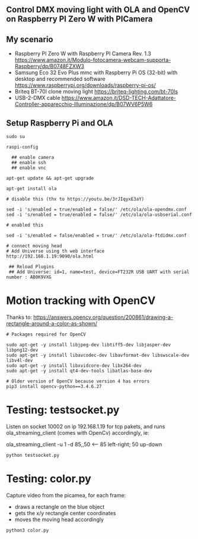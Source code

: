 ## Control DMX moving light with OLA and OpenCV on Raspberry PI Zero W with PICamera

## My scenario

- Raspberry PI Zero W with Raspberry PI Camera Rev. 1.3 https://www.amazon.it/Modulo-fotocamera-webcam-supporta-Raspberry/dp/B0748FZXW3
- Samsung Eco 32 Evo Plus mmc with Raspberry Pi OS (32-bit) with desktop and recommended software  https://www.raspberrypi.org/downloads/raspberry-pi-os/
- Briteq BT-70l clone moving light https://briteq-lighting.com/bt-70ls
- USB-2-DMX cable https://www.amazon.it/DSD-TECH-Adattatore-Controller-apparecchio-Illuminazione/dp/B07WV6P5W6

## Setup Raspberry Pi and OLA

```
sudo su

raspi-config

  ## enable camera
  ## enable ssh
  ## enable vnc

apt-get update && apt-get upgrade

apt-get install ola

# disable this (thx to https://youtu.be/3rJIqyxE3aY)

sed -i 's/enabled = true/enabled = false/' /etc/ola/ola-opendmx.conf
sed -i 's/enabled = true/enabled = false/' /etc/ola/ola-usbserial.conf

# enabled this

sed -i 's/enabled = false/enabled = true/' /etc/ola/ola-ftdidmx.conf

# connect moving head
# Add Universe using th web interface http://192.168.1.19:9090/ola.html

 ## Reload Plugins
 ## Add Universe: id=1, name=test, device=FT232R USB UART with serial number : AB0K9VXG

```

# Motion tracking with OpenCV

Thanks to: https://answers.opencv.org/question/200861/drawing-a-rectangle-around-a-color-as-shown/

```
# Packages required for OpenCV

sudo apt-get -y install libjpeg-dev libtiff5-dev libjasper-dev libpng12-dev
sudo apt-get -y install libavcodec-dev libavformat-dev libswscale-dev libv4l-dev
sudo apt-get -y install libxvidcore-dev libx264-dev
sudo apt-get -y install qt4-dev-tools libatlas-base-dev

# Older version of OpenCV because version 4 has errors
pip3 install opencv-python==3.4.6.27
```

# Testing: testsocket.py

Listen on socket 10002 on ip 192.168.1.19 for tcp pakets, and runs ola_streaming_client (comes with OpenCv) accordingly, ie:

ola_streaming_client -u 1 -d 85,,50  <-- 85 left-right; 50 up-down

```
python testsocket.py
```

# Testing: color.py

Capture video from the picamea, for each frame:
 - draws a rectangle on the blue object
 - gets the x/y rectangle center coordinates
 - moves the moving head accordingly
```
python3 color.py
```
